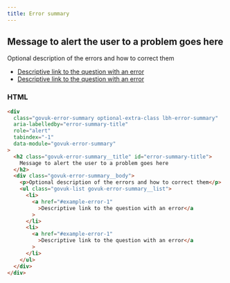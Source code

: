 ```yaml
---
title: Error summary
---
```


<div class="govuk-error-summary optional-extra-class lbh-error-summary" aria-labelledby="error-summary-title" role="alert" tabindex="-1" data-module="govuk-error-summary">
  <h2 class="govuk-error-summary__title" id="error-summary-title">
    Message to alert the user to a problem goes here
  </h2>
  <div class="govuk-error-summary__body">
    <p>
      Optional description of the errors and how to correct them
    </p>
    <ul class="govuk-list govuk-error-summary__list">
      <li>
        <a href="#example-error-1">Descriptive link to the question with an error</a>
      </li>
      <li>
        <a href="#example-error-1">Descriptive link to the question with an error</a>
      </li>
    </ul>
  </div>
</div>

### HTML

```html
<div
  class="govuk-error-summary optional-extra-class lbh-error-summary"
  aria-labelledby="error-summary-title"
  role="alert"
  tabindex="-1"
  data-module="govuk-error-summary"
>
  <h2 class="govuk-error-summary__title" id="error-summary-title">
    Message to alert the user to a problem goes here
  </h2>
  <div class="govuk-error-summary__body">
    <p>Optional description of the errors and how to correct them</p>
    <ul class="govuk-list govuk-error-summary__list">
      <li>
        <a href="#example-error-1"
          >Descriptive link to the question with an error</a
        >
      </li>
      <li>
        <a href="#example-error-1"
          >Descriptive link to the question with an error</a
        >
      </li>
    </ul>
  </div>
</div>
```
